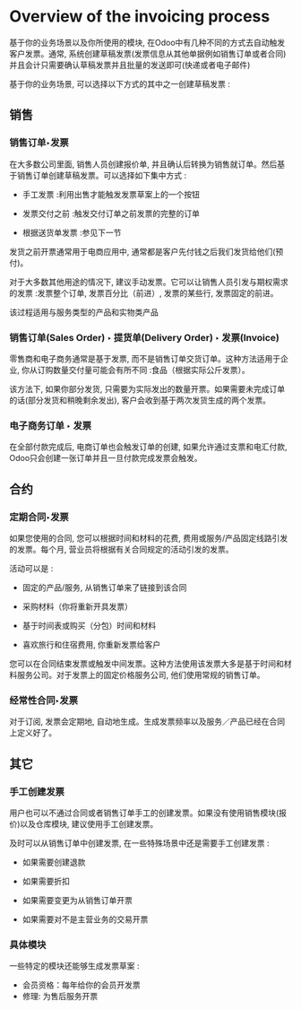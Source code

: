 # Overview of the invoicing process

基于你的业务场景以及你所使用的模块, 在Odoo中有几种不同的方式去自动触发客户发票。通常, 系统创建草稿发票\(发票信息从其他单据例如销售订单或者合同\)并且会计只需要确认草稿发票并且批量的发送即可\(快递或者电子邮件\)

基于你的业务场景, 可以选择以下方式的其中之一创建草稿发票 :

## 销售

### 销售订单‣发票

在大多数公司里面, 销售人员创建报价单, 并且确认后转换为销售就订单。然后基于销售订单创建草稿发票。可以选择如下集中方式 :

* 手工发票 :利用出售才能触发发票草案上的一个按钮

* 发票交付之前 :触发交付订单之前发票的完整的订单

* 根据送货单发票 :参见下一节

发货之前开票通常用于电商应用中, 通常都是客户先付钱之后我们发货给他们\(预付\)。

对于大多数其他用途的情况下, 建议手动发票。它可以让销售人员引发与期权需求的发票 :发票整个订单, 发票百分比（前进）, 发票的某些行, 发票固定的前进。

该过程适用与服务类型的产品和实物类产品

### 销售订单\(Sales Order\) ‣ 提货单\(Delivery Order\) ‣ 发票\(Invoice\)

零售商和电子商务通常是基于发票, 而不是销售订单交货订单。这种方法适用于企业, 你从订购数量交付量可能会有所不同 :食品（根据实际公斤发票）。

该方法下, 如果你部分发货, 只需要为实际发出的数量开票。如果需要未完成订单的话\(部分发货和稍晚剩余发出\), 客户会收到基于两次发货生成的两个发票。

### 电子商务订单 ‣ 发票

在全部付款完成后, 电商订单也会触发订单的创建, 如果允许通过支票和电汇付款, Odoo只会创建一张订单并且一旦付款完成发票会触发。

## 合约

### 定期合同‣发票

如果您使用的合同, 您可以根据时间和材料的花费, 费用或服务/产品固定线路引发的发票。每个月, 营业员将根据有关合同规定的活动引发的发票。

活动可以是 :

* 固定的产品/服务, 从销售订单来了链接到该合同

* 采购材料（你将重新开具发票）

* 基于时间表或购买（分包）时间和材料

* 喜欢旅行和住宿费用, 你重新发票给客户

您可以在合同结束发票或触发中间发票。这种方法使用该发票大多是基于时间和材料服务公司。对于发票上的固定价格服务公司, 他们使用常规的销售订单。

### 经常性合同‣发票

对于订阅, 发票会定期地, 自动地生成。生成发票频率以及服务／产品已经在合同上定义好了。

## 其它

### 手工创建发票

用户也可以不通过合同或者销售订单手工的创建发票。如果没有使用销售模块\(报价\)以及仓库模块, 建议使用手工创建发票。

及时可以从销售订单中创建发票, 在一些特殊场景中还是需要手工创建发票 :

* 如果需要创建退款

* 如果需要折扣

* 如果需要变更为从销售订单开票

* 如果需要对不是主营业务的交易开票

### 具体模块

一些特定的模块还能够生成发票草案 :

* 会员资格：每年给你的会员开发票
* 修理: 为售后服务开票





